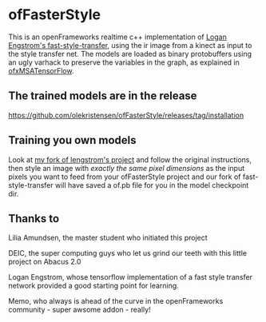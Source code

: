 # ofFasterStyle

This is an openFrameworks realtime c++ implementation of [Logan Engstrom's fast-style-transfer](https://github.com/lengstrom/fast-style-transfer), using the ir image from a kinect as input to the style transfer net. The models are loaded as binary protobuffers using an ugly varhack to preserve the variables in the graph, as explained in [ofxMSATensorFlow](https://github.com/memo/ofxMSATensorFlow).

## The trained models are in the release
https://github.com/olekristensen/ofFasterStyle/releases/tag/installation

## Training you own models
Look at [my fork of lengstrom's project](https://github.com/olekristensen/fast-style-transfer) and follow the original instructions, then style an image with *exactly the same pixel dimensions* as the input pixels you want to feed from your ofFasterStyle project and our fork of fast-style-transfer will have saved a of.pb file for you in the model checkpoint dir. 

## Thanks to
Lilia Amundsen, the master student who initiated this project

DEIC, the super computing guys who let us grind our teeth with this little project on Abacus 2.0 

Logan Engstrom, whose tensorflow implementation of a fast style transfer network provided a good starting point for learning.

Memo, who always is ahead of the curve in the openFrameworks community - super awsome addon - really!
